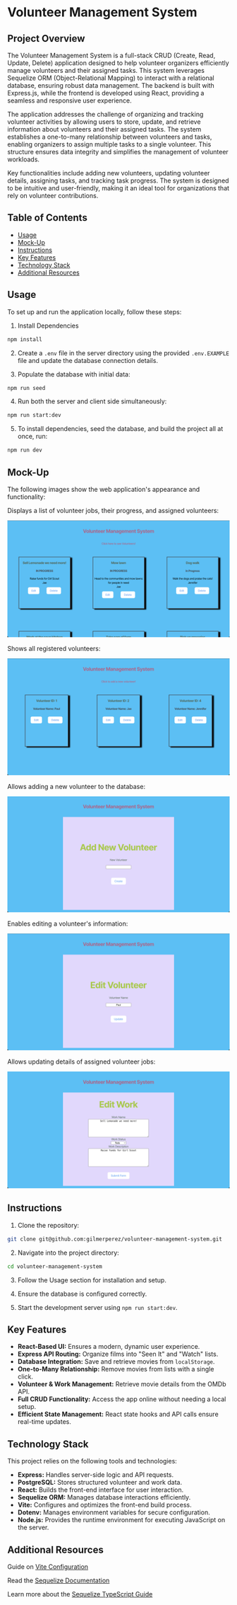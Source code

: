 # Volunteer Management System

## Project Overview

The Volunteer Management System is a full-stack CRUD (Create, Read, Update, Delete) application designed to help volunteer organizers efficiently manage volunteers and their assigned tasks. This system leverages Sequelize ORM (Object-Relational Mapping) to interact with a relational database, ensuring robust data management. The backend is built with Express.js, while the frontend is developed using React, providing a seamless and responsive user experience.

The application addresses the challenge of organizing and tracking volunteer activities by allowing users to store, update, and retrieve information about volunteers and their assigned tasks. The system establishes a one-to-many relationship between volunteers and tasks, enabling organizers to assign multiple tasks to a single volunteer. This structure ensures data integrity and simplifies the management of volunteer workloads.

Key functionalities include adding new volunteers, updating volunteer details, assigning tasks, and tracking task progress. The system is designed to be intuitive and user-friendly, making it an ideal tool for organizations that rely on volunteer contributions.

## Table of Contents

- [Usage](#usage)
- [Mock-Up](#mock-up)
- [Instructions](#instructions)
- [Key Features](#key-features)
- [Technology Stack](#technology-stack)
- [Additional Resources](#additional-resources)

## Usage

To set up and run the application locally, follow these steps:

1. Install Dependencies
```bash
npm install
```

2. Create a `.env` file in the server directory using the provided `.env.EXAMPLE` file and update the database connection details.

3. Populate the database with initial data:
```bash
npm run seed
```

4. Run both the server and client side simultaneously:
```bash
npm run start:dev
```

5. To install dependencies, seed the database, and build the project all at once, run:
```bash
npm run dev
```

## Mock-Up

The following images show the web application's appearance and functionality:

Displays a list of volunteer jobs, their progress, and assigned volunteers:

![The volunteer management system's homepage displays the list of volunteer job, their progress, and the volunteer assigned to each particular job.](./images/13-01-vms_homepage.png)

Shows all registered volunteers:

![After clicking on See All Volunteers, a list of volunteers is displayed.](./images/13-02-vms_volunteers-list.png)

Allows adding a new volunteer to the database:

![After clicking on Add New Volunteer, the user is sent to an Add New Volunteer Form, where they can add a new volunteer's name.](./images/13-03-vms_add-volunteer.png)

Enables editing a volunteer's information:

![After clicking on the Edit button for a volunteer, their name can be updated to correct for any spelling errors.](./images/13-04-vms_edit-volunteer.png)

Allows updating details of assigned volunteer jobs:

![After clicking on the Edit button for a volunteer job, the specific work information can be updated as needed.](./images/13-05-vms_edit-work.png)

## Instructions

1. Clone the repository:
```bash
git clone git@github.com:gilmerperez/volunteer-management-system.git
```

2. Navigate into the project directory:
```bash
cd volunteer-management-system
```

3. Follow the Usage section for installation and setup.

4. Ensure the database is configured correctly.

5. Start the development server using `npm run start:dev`.

## Key Features

- **React-Based UI:** Ensures a modern, dynamic user experience.
- **Express API Routing:** Organize films into "Seen It" and "Watch" lists.
- **Database Integration:** Save and retrieve movies from `localStorage`.
- **One-to-Many Relationship:** Remove movies from lists with a single click.
- **Volunteer & Work Management:** Retrieve movie details from the OMDb API.
- **Full CRUD Functionality:** Access the app online without needing a local setup.
- **Efficient State Management:** React state hooks and API calls ensure real-time updates.

## Technology Stack

This project relies on the following tools and technologies:
- **Express:** Handles server-side logic and API requests.
- **PostgreSQL:** Stores structured volunteer and work data.
- **React:** Builds the front-end interface for user interaction.
- **Sequelize ORM:** Manages database interactions efficiently.
- **Vite:** Configures and optimizes the front-end build process.
- **Dotenv:** Manages environment variables for secure configuration.
- **Node.js:** Provides the runtime environment for executing JavaScript on the server.

## Additional Resources

Guide on [Vite Configuration](https://vitejs.dev/config/)

Read the [Sequelize Documentation](https://sequelize.org/)

Learn more about the [Sequelize TypeScript Guide](https://sequelize.org/docs/v6/other-topics/typescript/)
